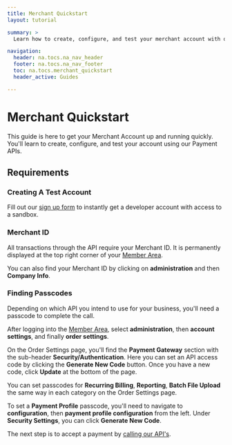```yaml
---
title: Merchant Quickstart
layout: tutorial

summary: >
  Learn how to create, configure, and test your merchant account with our Payment APIs.

navigation:
  header: na.tocs.na_nav_header
  footer: na.tocs.na_nav_footer
  toc: na.tocs.merchant_quickstart
  header_active: Guides

---
```


# Merchant Quickstart

This guide is here to get your Merchant Account up and running quickly. You'll learn to create, configure, and test your account using our Payment APIs.

## Requirements

### Creating A Test Account

Fill out our [sign up form](https://dev.na.bambora.com/docs/forms/create_test_merchant_account) to instantly get a developer account with access to a sandbox.

### Merchant ID

All transactions through the API require your Merchant ID. It is permanently displayed at the top right corner of your [Member Area](https://web.na.bambora.com).

You can also find your Merchant ID by clicking on **administration** and then **Company Info**.

### Finding Passcodes

Depending on which API you intend to use for your business, you'll need a passcode to complete the call.

After logging into the [Member Area](https://web.na.bambora.com/), select **administration**,  then **account settings**, and finally **order settings**.

On the Order Settings page, you'll find the **Payment Gateway** section with the sub-header **Security/Authentication**. Here you can set an API access code by clicking the **Generate New Code** button. Once you have a new code, click **Update** at the bottom of the page.

You can set passcodes for **Recurring Billing**, **Reporting**, **Batch File Upload** the same way in each category on the Order Settings page.

To set a **Payment Profile** passcode, you'll need to navigate to **configuration**, then **payment profile configuration** from the left. Under **Security Settings**, you can click **Generate New Code**.


The next step is to accept a payment by [calling our API's](https://dev.na.bambora.com/docs/guides/merchant_quickstart/calling_APIs/).
